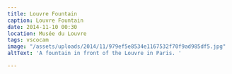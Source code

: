 ```yaml
---
title: Louvre Fountain
caption: Louvre Fountain
date: 2014-11-10 00:30
location: Musée du Louvre
tags: vscocam
image: "/assets/uploads/2014/11/979ef5e8534e1167532f70f9ad985df5.jpg"
altText: 'A fountain in front of the Louvre in Paris. '

---
```

